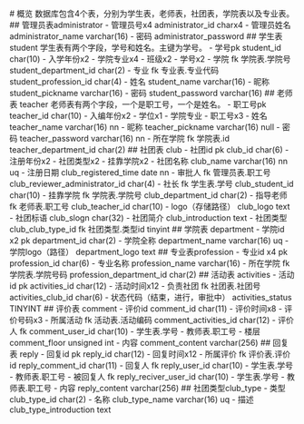 <font color="">
# 概览
数据库包含4个表，分别为学生表，老师表，社团表，学院表以及专业表。
## 管理员表administrator
- 管理员号x4 administrator_id charx4
- 管理员姓名 administrator_name varchar(16)
- 密码 administrator_password
## 学生表student
学生表有两个字段，学号和姓名。主键为学号。
- 学号pk student_id char(10)
	- 入学年份x2
	- 学院专业x4
	- 班级x2
	- 学号x2
- 学院  fk  学院表.学院号 student_department_id char(2)
- 专业  fk  专业表.专业代码 student_profession_id char(4)
- 姓名	student_name varchar(16)
- 昵称	student_pickname varchar(16)
- 密码	student_password varchar(16)
## 老师表	teacher
老师表有两个字段，一个是职工号，一个是姓名。
- 职工号pk teacher_id char(10)
  - 入编年份x2
  - 学位x1
  - 学院专业
  - 职工号x3
- 姓名 teacher_name varchar(16) nn
- 昵称 teacher_pickname varchar(16) null
- 密码 teacher_password varchar(16) nn
- 所在学院 fk 学院表.id teacher_department_id char(2)
## 社团表 club
- 社团id pk club_id char(6)
  - 注册年份x2
  - 社团类型x2
  - 挂靠学院x2
- 社团名称 club_name varchar(16) nn uq
- 注册日期 club_registered_time date nn
- 审批人  fk  管理员表.职工号  club_reviewer_administrator_id char(4) 
- 社长  fk  学生表.学号	club_student_id	char(10)
- 挂靠学院  fk  学院表.学院号  club_department_id char(2)
- 指导老师  fk  老师表.职工号 club_teacher_id char(10)
- logo（存储路径） club_logo text
- 社团标语 club_slogn char(32)
- 社团简介 club_introduction text
- 社团类型 club_club_type_id   fk  社团类型.类型id tinyint
## 学院表 department
- 学院id x2 pk department_id char(2) 
- 学院全称 department_name varchar(16) uq
- 学院logo（路径） department_logo text 
## 专业表profession
- 专业id x4 pk	profession_id char(6) 
- 专业名称 profession_name varchar(16) 
- 所在学院  fk  学院表.学院号码 profession_department_id char(2)
## 活动表 activities
- 活动id pk activities_id char(12) 
  - 活动时间x12
- 负责社团  fk  社团表.社团号 activities_club_id char(6)
- 状态代码（结束，进行，审批中） activities_status TINYINT
## 评价表 comment
- 评价id comment_id char(11) 
	- 评价时间x8
	- 评价号码x3
- 所属活动  fk  活动表.活动编码 comment_activities_id char(12) 
- 评价人  fk   comment_user_id char(10)
	- 学生表.学号 
	- 教师表.职工号
- 楼层 comment_floor unsigned int 
- 内容 comment_content varchar(256)
## 回复表 reply
- 回复id pk reply_id char(12) 
	- 回复时间x12
- 所属评价  fk  评价表.评价id reply_comment_id char(11)
- 回复人  fk   reply_user_id char(10)
	- 学生表.学号
	- 教师表.职工号
- 被回复人  fk   reply_reciver_user_id char(10)
	- 学生表.学号
	- 教师表.职工号
- 内容 reply_content varchar(256)
## 社团类型club_type
- 类型 club_type_id char(2)
- 名称 club_type_name varchar(16) uq
- 描述 club_type_introduction text